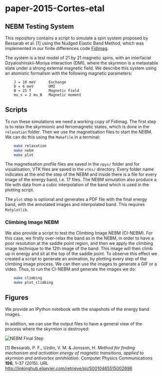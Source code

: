 # paper-2015-Cortes-etal

## NEBM Testing System

This repository contains a script to simulate a spin system proposed by
Bessarab et al. [1] using the Nudged Elastic Band Method, which was implemented
in our finite differences code
[Fidimag](http://computationalmodelling.github.io/fidimag/).

The system is a test model of 21 by 21 magnetic spins, with an interfacial
Dzyaloshinskii-Moriya interaction (DMI), where the skyrmion is a metastable
state under a strong external magnetic field.  We describe this system using an
atomistic formalism with the following magnetic parameters:

```
    J = 10 meV      Exchange
    D = 6 meV       DMI
    B = 25 T        Magnetic Field
    mu_s = 2 mu_B   Magnetic moment

```

## Scripts

To run these simulations we need a working copy of Fidimag.  The first step is
to relax the skyrmionic and ferromagnetic states, which is done in the
`relaxation` folder. Then we use the magnetisation files to start the NEBM. We
can do this using the `Makefile` in a terminal:

```bash
    make relaxation
    make nebm
    make plot
```
 
The magnetisation profile files are saved in the `npys/` folder and for
visualisation, VTK files are saved in the `vtks/` directory. Every folder name
indicates at the end the step of the NEBM and inside there is a file for every
image of the energy band, i.e. 17 files.  The NEBM simulation also produce a
file with data from a cubic interpolation of the band which is used in the
plotting script.

The `plot` step is optional and generates a PDF file with the final energy
band, with the annotated images and interpolated band. This requires
`Matplotlib`.  

### Climbing Image NEBM

We also provide a script to test the Climbing Image NEBM (CI-NEBM). For this
case, we firstly over-relax the band as in the NEBM, in order to have a poor
resolution at the saddle point region, and then we apply the climbing image
technique to the 12th image of the band. This image will then climb up in
energy and sit at the top of the saddle point. To observe this effect we
created a script to generate an animation, by plotting every step of the
climbing image process. We can then use the images to generate a GIF or a
video. Thus, to run the CI-NEBM and generate the images we do:

```bash
    make climbing
    make plot_climbing
```

## Figures

We provide an IPython notebook with the snapshots of the energy band images.

In addition, we can use the output files to have a general view of the process
where the skyrmion is destroyed:

![](https://github.com/fangohr/paper-2015-Cortes-etal/blob/master/figs/sk-fm_NEBM.jpg "NEBM Final Step")


[1] Bessarab, P. F., Uzdin, V. M. & Jonsson, H. *Method for finding mechanism
and activation energy of magnetic transitions, applied to skyrmion and
antivortex annihilation*.  Computer Physics Communications **196**, 1–37 (2015).
URL http://linkinghub.elsevier.com/retrieve/pii/S0010465515002696
